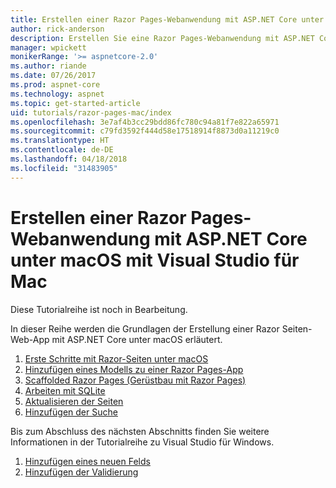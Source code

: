 ```yaml
---
title: Erstellen einer Razor Pages-Webanwendung mit ASP.NET Core unter macOS mit Visual Studio für Mac
author: rick-anderson
description: Erstellen Sie eine Razor Pages-Webanwendung mit ASP.NET Core und EF Core.
manager: wpickett
monikerRange: '>= aspnetcore-2.0'
ms.author: riande
ms.date: 07/26/2017
ms.prod: aspnet-core
ms.technology: aspnet
ms.topic: get-started-article
uid: tutorials/razor-pages-mac/index
ms.openlocfilehash: 3e7af4b3cc29bdd86fc780c94a81f7e822a65971
ms.sourcegitcommit: c79fd3592f444d58e17518914f8873d0a11219c0
ms.translationtype: HT
ms.contentlocale: de-DE
ms.lasthandoff: 04/18/2018
ms.locfileid: "31483905"
---
```

# <a name="create-a-razor-pages-web-app-with-aspnet-core-on-macos-with-visual-studio-for-mac"></a>Erstellen einer Razor Pages-Webanwendung mit ASP.NET Core unter macOS mit Visual Studio für Mac

Diese Tutorialreihe ist noch in Bearbeitung.

In dieser Reihe werden die Grundlagen der Erstellung einer Razor Seiten-Web-App mit ASP.NET Core unter macOS erläutert.

1. [Erste Schritte mit Razor-Seiten unter macOS](xref:tutorials/razor-pages-mac/razor-pages-start)
1. [Hinzufügen eines Modells zu einer Razor Pages-App](xref:tutorials/razor-pages-mac/model)
1. [Scaffolded Razor Pages (Gerüstbau mit Razor Pages)](xref:tutorials/razor-pages-mac/page)
1. [Arbeiten mit SQLite](xref:tutorials/razor-pages-mac/sql)
1. [Aktualisieren der Seiten](xref:tutorials/razor-pages-mac/da1)
1. [Hinzufügen der Suche](xref:tutorials/razor-pages-mac/search)

Bis zum Abschluss des nächsten Abschnitts finden Sie weitere Informationen in der Tutorialreihe zu Visual Studio für Windows.

1. [Hinzufügen eines neuen Felds](xref:tutorials/razor-pages/new-field)
1. [Hinzufügen der Validierung](xref:tutorials/razor-pages/validation)
